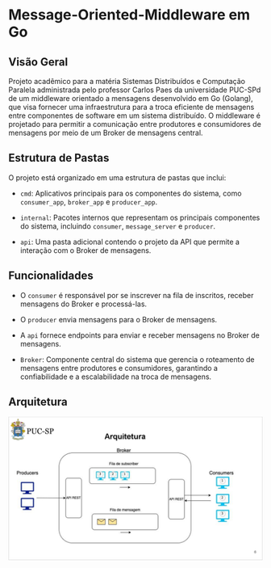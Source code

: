 # Message-Oriented-Middleware em Go

## Visão Geral

Projeto acadêmico para a matéria Sistemas Distribuídos e Computação Paralela administrada pelo professor Carlos Paes da universidade PUC-SPd de um middleware orientado a mensagens desenvolvido em Go (Golang), que visa fornecer uma infraestrutura para a troca eficiente de mensagens entre componentes de software em um sistema distribuído. O middleware é projetado para permitir a comunicação entre produtores e consumidores de mensagens por meio de um Broker de mensagens central.

## Estrutura de Pastas

O projeto está organizado em uma estrutura de pastas que inclui:

- `cmd`: Aplicativos principais para os componentes do sistema, como `consumer_app`, `broker_app` e `producer_app`.

- `internal`: Pacotes internos que representam os principais componentes do sistema, incluindo `consumer`, `message_server` e `producer`.

- `api`: Uma pasta adicional contendo o projeto da API que permite a interação com o Broker de mensagens.
  
## Funcionalidades

- O `consumer` é responsável por se inscrever na fila de inscritos, receber mensagens do Broker e processá-las.

- O `producer` envia mensagens para o Broker de mensagens.

- A `api` fornece endpoints para enviar e receber mensagens no Broker de mensagens.

- `Broker`: Componente central do sistema que gerencia o roteamento de mensagens entre produtores e consumidores, garantindo a confiabilidade e a escalabilidade na troca de mensagens.

## Arquitetura

<img src="docs/message-oriented-middleware-architecture.png" alt="architecture image">


